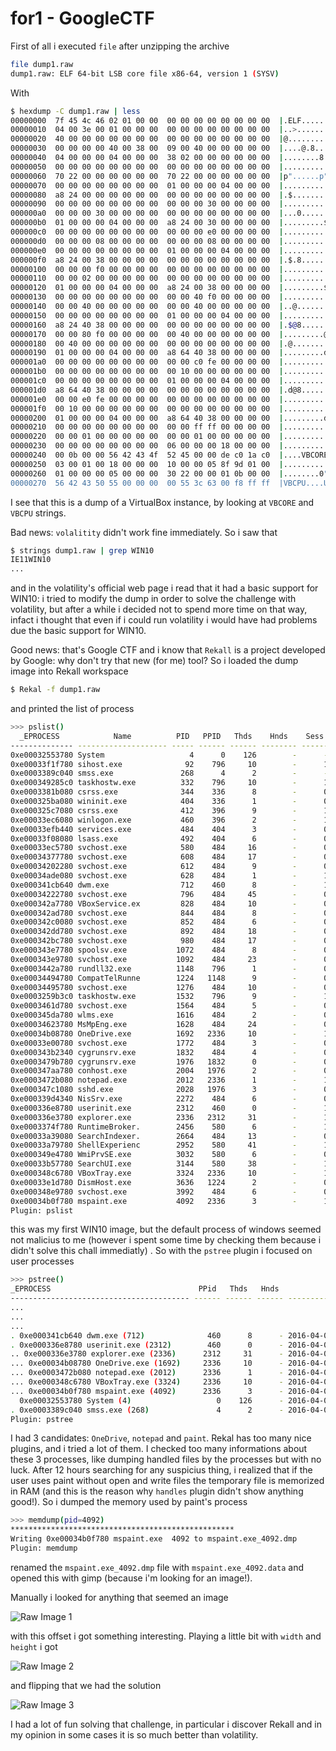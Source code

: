 # for1 - GoogleCTF

First of all i executed `file` after unzipping the archive 
```bash
file dump1.raw 
dump1.raw: ELF 64-bit LSB core file x86-64, version 1 (SYSV) 
```
With 
```bash
$ hexdump -C dump1.raw | less
00000000  7f 45 4c 46 02 01 00 00  00 00 00 00 00 00 00 00  |.ELF............|
00000010  04 00 3e 00 01 00 00 00  00 00 00 00 00 00 00 00  |..>.............|
00000020  40 00 00 00 00 00 00 00  00 00 00 00 00 00 00 00  |@...............|
00000030  00 00 00 00 40 00 38 00  09 00 40 00 00 00 00 00  |....@.8...@.....|
00000040  04 00 00 00 04 00 00 00  38 02 00 00 00 00 00 00  |........8.......|
00000050  00 00 00 00 00 00 00 00  00 00 00 00 00 00 00 00  |................|
00000060  70 22 00 00 00 00 00 00  70 22 00 00 00 00 00 00  |p"......p"......|
00000070  00 00 00 00 00 00 00 00  01 00 00 00 04 00 00 00  |................|
00000080  a8 24 00 00 00 00 00 00  00 00 00 00 00 00 00 00  |.$..............|
00000090  00 00 00 00 00 00 00 00  00 00 00 30 00 00 00 00  |...........0....|
000000a0  00 00 00 30 00 00 00 00  00 00 00 00 00 00 00 00  |...0............|
000000b0  01 00 00 00 04 00 00 00  a8 24 00 30 00 00 00 00  |.........$.0....|
000000c0  00 00 00 00 00 00 00 00  00 00 00 e0 00 00 00 00  |................|
000000d0  00 00 00 08 00 00 00 00  00 00 00 08 00 00 00 00  |................|
000000e0  00 00 00 00 00 00 00 00  01 00 00 00 04 00 00 00  |................|
000000f0  a8 24 00 38 00 00 00 00  00 00 00 00 00 00 00 00  |.$.8............|
00000100  00 00 00 f0 00 00 00 00  00 00 00 00 00 00 00 00  |................|
00000110  00 00 02 00 00 00 00 00  00 00 00 00 00 00 00 00  |................|
00000120  01 00 00 00 04 00 00 00  a8 24 00 38 00 00 00 00  |.........$.8....|
00000130  00 00 00 00 00 00 00 00  00 00 40 f0 00 00 00 00  |..........@.....|
00000140  00 00 40 00 00 00 00 00  00 00 40 00 00 00 00 00  |..@.......@.....|
00000150  00 00 00 00 00 00 00 00  01 00 00 00 04 00 00 00  |................|
00000160  a8 24 40 38 00 00 00 00  00 00 00 00 00 00 00 00  |.$@8............|
00000170  00 00 80 f0 00 00 00 00  00 40 00 00 00 00 00 00  |.........@......|
00000180  00 40 00 00 00 00 00 00  00 00 00 00 00 00 00 00  |.@..............|
00000190  01 00 00 00 04 00 00 00  a8 64 40 38 00 00 00 00  |.........d@8....|
000001a0  00 00 00 00 00 00 00 00  00 00 c0 fe 00 00 00 00  |................|
000001b0  00 00 00 00 00 00 00 00  00 10 00 00 00 00 00 00  |................|
000001c0  00 00 00 00 00 00 00 00  01 00 00 00 04 00 00 00  |................|
000001d0  a8 64 40 38 00 00 00 00  00 00 00 00 00 00 00 00  |.d@8............|
000001e0  00 00 e0 fe 00 00 00 00  00 00 00 00 00 00 00 00  |................|
000001f0  00 10 00 00 00 00 00 00  00 00 00 00 00 00 00 00  |................|
00000200  01 00 00 00 04 00 00 00  a8 64 40 38 00 00 00 00  |.........d@8....|
00000210  00 00 00 00 00 00 00 00  00 00 ff ff 00 00 00 00  |................|
00000220  00 00 01 00 00 00 00 00  00 00 01 00 00 00 00 00  |................|
00000230  00 00 00 00 00 00 00 00  06 00 00 00 18 00 00 00  |................|
00000240  00 0b 00 00 56 42 43 4f  52 45 00 00 de c0 1a c0  |....VBCORE......|
00000250  03 00 01 00 18 00 00 00  10 00 00 05 8f 9d 01 00  |................|
00000260  01 00 00 00 05 00 00 00  30 22 00 00 01 0b 00 00  |........0"......|
00000270  56 42 43 50 55 00 00 00  00 55 3c 63 00 f8 ff ff  |VBCPU....U<\c....|
```
I see that this is a dump of a VirtualBox instance,  by looking at `VBCORE` and `VBCPU` strings.

Bad news: `volalitity` didn't work fine immediately. So i saw that
```bash
$ strings dump1.raw | grep WIN10
IE11WIN10
...
```
and in the volatility's official web page i read that it had a basic support for WIN10: i tried to modify the dump in order to solve the challenge with volatility, but after a while i decided not to spend more time on that way, infact i thought that even if i could run volatility i would have had problems due the basic support for WIN10.

Good news: that's Google CTF and i know that `Rekall` is a project developed by Google: why don't try that new (for me) tool?
So i loaded the dump image into Rekall workspace
```bash
$ Rekal -f dump1.raw
```
and printed the list of process
```bash
>>> pslist()
  _EPROCESS            Name          PID   PPID   Thds    Hnds    Sess  Wow64           Start                     Exit          
-------------- -------------------- ----- ------ ------ -------- ------ ------ ------------------------ ------------------------
0xe00032553780 System                   4      0    126        -      - False  2016-04-04 16:12:33Z     -                       
0xe00033f1f780 sihost.exe              92    796     10        -      1 False  2016-04-04 16:12:37Z     -                       
0xe0003389c040 smss.exe               268      4      2        -      - False  2016-04-04 16:12:33Z     -                       
0xe000349285c0 taskhostw.exe          332    796     10        -      1 False  2016-04-04 16:17:40Z     -                       
0xe0003381b080 csrss.exe              344    336      8        -      0 False  2016-04-04 16:12:33Z     -                       
0xe000325ba080 wininit.exe            404    336      1        -      0 False  2016-04-04 16:12:34Z     -                       
0xe000325c7080 csrss.exe              412    396      9        -      1 False  2016-04-04 16:12:34Z     -                       
0xe00033ec6080 winlogon.exe           460    396      2        -      1 False  2016-04-04 16:12:34Z     -                       
0xe00033efb440 services.exe           484    404      3        -      0 False  2016-04-04 16:12:34Z     -                       
0xe00033f08080 lsass.exe              492    404      6        -      0 False  2016-04-04 16:12:34Z     -                       
0xe00033ec5780 svchost.exe            580    484     16        -      0 False  2016-04-04 16:12:34Z     -                       
0xe00034377780 svchost.exe            608    484     17        -      0 False  2016-04-04 16:12:34Z     -                       
0xe00034202280 svchost.exe            612    484      9        -      0 False  2016-04-04 16:12:34Z     -                       
0xe00034ade080 svchost.exe            628    484      1        -      1 False  2016-04-04 16:14:43Z     -                       
0xe000341cb640 dwm.exe                712    460      8        -      1 False  2016-04-04 16:12:34Z     -                       
0xe00034222780 svchost.exe            796    484     45        -      0 False  2016-04-04 16:12:34Z     -                       
0xe000342a7780 VBoxService.ex         828    484     10        -      0 False  2016-04-04 16:12:34Z     -                       
0xe000342ad780 svchost.exe            844    484      8        -      0 False  2016-04-04 16:12:34Z     -                       
0xe000342c0080 svchost.exe            852    484      6        -      0 False  2016-04-04 16:12:34Z     -                       
0xe000342dd780 svchost.exe            892    484     18        -      0 False  2016-04-04 16:12:34Z     -                       
0xe000342bc780 svchost.exe            980    484     17        -      0 False  2016-04-04 16:12:34Z     -                       
0xe000343e7780 spoolsv.exe           1072    484      8        -      0 False  2016-04-04 16:12:34Z     -                       
0xe000343e9780 svchost.exe           1092    484     23        -      0 False  2016-04-04 16:12:35Z     -                       
0xe0003442a780 rundll32.exe          1148    796      1        -      0 False  2016-04-04 16:12:35Z     -                       
0xe00034494780 CompatTelRunne        1224   1148      9        -      0 False  2016-04-04 16:12:35Z     -                       
0xe00034495780 svchost.exe           1276    484     10        -      0 False  2016-04-04 16:12:35Z     -                       
0xe0003259b3c0 taskhostw.exe         1532    796      9        -      1 False  2016-04-04 16:12:37Z     -                       
0xe0003461d780 svchost.exe           1564    484      5        -      0 False  2016-04-04 16:12:35Z     -                       
0xe000345da780 wlms.exe              1616    484      2        -      0 False  2016-04-04 16:12:35Z     -                       
0xe00034623780 MsMpEng.exe           1628    484     24        -      0 False  2016-04-04 16:12:35Z     -                       
0xe00034b08780 OneDrive.exe          1692   2336     10        -      1 True   2016-04-04 16:12:55Z     -                       
0xe00033e00780 svchost.exe           1772    484      3        -      0 False  2016-04-04 16:12:37Z     -                       
0xe000343b2340 cygrunsrv.exe         1832    484      4        -      0 False  2016-04-04 16:12:35Z     -                       
0xe0003479b780 cygrunsrv.exe         1976   1832      0        -      0 False  2016-04-04 16:12:36Z     2016-04-04 16:12:36Z    
0xe000347aa780 conhost.exe           2004   1976      2        -      0 False  2016-04-04 16:12:36Z     -                       
0xe0003472b080 notepad.exe           2012   2336      1        -      1 False  2016-04-04 16:14:49Z     -                       
0xe000347c1080 sshd.exe              2028   1976      3        -      0 False  2016-04-04 16:12:36Z     -                       
0xe000339d4340 NisSrv.exe            2272    484      6        -      0 False  2016-04-04 16:12:38Z     -                       
0xe000336e8780 userinit.exe          2312    460      0        -      1 False  2016-04-04 16:12:38Z     2016-04-04 16:13:04Z    
0xe000336e3780 explorer.exe          2336   2312     31        -      1 False  2016-04-04 16:12:38Z     -                       
0xe0003374f780 RuntimeBroker.        2456    580      6        -      1 False  2016-04-04 16:12:38Z     -                       
0xe00033a39080 SearchIndexer.        2664    484     13        -      0 False  2016-04-04 16:12:39Z     -                       
0xe00033a79780 ShellExperienc        2952    580     41        -      1 False  2016-04-04 16:12:39Z     -                       
0xe000349e4780 WmiPrvSE.exe          3032    580      6        -      0 False  2016-04-04 16:16:37Z     -                       
0xe00033b57780 SearchUI.exe          3144    580     38        -      1 False  2016-04-04 16:12:40Z     -                       
0xe000348c6780 VBoxTray.exe          3324   2336     10        -      1 False  2016-04-04 16:12:55Z     -                       
0xe00033e1d780 DismHost.exe          3636   1224      2        -      0 False  2016-04-04 16:12:47Z     -                       
0xe000348e9780 svchost.exe           3992    484      6        -      0 False  2016-04-04 16:12:52Z     -                       
0xe00034b0f780 mspaint.exe           4092   2336      3        -      1 False  2016-04-04 16:13:21Z     -                       
Plugin: pslist
```
this was my first WIN10 image, but the default process of windows seemed not malicius to me (however i spent some time by checking them because i didn't solve this chall immediatly) . So with the `pstree` plugin i focused on user processes
```bash
>>> pstree()
_EPROCESS                                 PPid   Thds   Hnds            Time          
---------------------------------------- ------ ------ ------ ------------------------
...
...
...
. 0xe000341cb640 dwm.exe (712)              460      8      - 2016-04-04 16:12:34Z    
. 0xe000336e8780 userinit.exe (2312)        460      0      - 2016-04-04 16:12:38Z    
.. 0xe000336e3780 explorer.exe (2336)      2312     31      - 2016-04-04 16:12:38Z    
... 0xe00034b08780 OneDrive.exe (1692)     2336     10      - 2016-04-04 16:12:55Z    
... 0xe0003472b080 notepad.exe (2012)      2336      1      - 2016-04-04 16:14:49Z    
... 0xe000348c6780 VBoxTray.exe (3324)     2336     10      - 2016-04-04 16:12:55Z    
... 0xe00034b0f780 mspaint.exe (4092)      2336      3      - 2016-04-04 16:13:21Z    
  0xe00032553780 System (4)                   0    126      - 2016-04-04 16:12:33Z    
. 0xe0003389c040 smss.exe (268)               4      2      - 2016-04-04 16:12:33Z    
Plugin: pstree
```
I had 3 candidates: `OneDrive`, `notepad` and `paint`. Rekal has too many nice plugins, and i tried a lot of them. I checked too many informations about these 3 processes, like dumping handled files by the processes but with no luck.
After 12 hours searching for any suspicius thing, i realized that if the user uses paint without open and write files the temporary file is memorized in RAM (and this is the reason why `handles` plugin didn't show anything good!). So i dumped the memory used by paint's process
```bash
>>> memdump(pid=4092)
**************************************************
Writing 0xe00034b0f780 mspaint.exe  4092 to mspaint.exe_4092.dmp
Plugin: memdump
```
renamed the `mspaint.exe_4092.dmp` file with `mspaint.exe_4092.data` and opened this with gimp (because i'm looking for an image!).

Manually i looked for anything that seemed an image

![Raw Image 1](rawdata1.png)

with this offset i got something interesting. Playing a little bit with `width` and `height` i got 

![Raw Image 2](rawdata2.png)

and flipping that we had the solution

![Raw Image 3](rawdata3.png)

I had a lot of fun solving that challenge, in particular i discover Rekall and in my opinion in some cases it is so much better than volatility.
